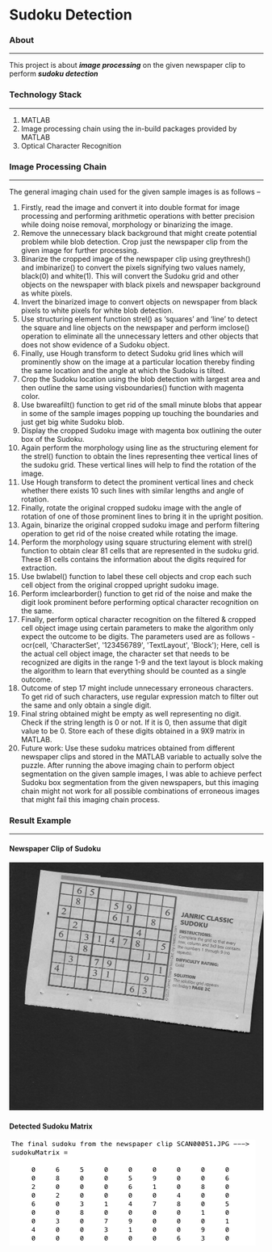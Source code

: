 Sudoku Detection
=============================

### About ###
-----------------------------
This project is about ***image processing*** on the given newspaper clip to perform ***sudoku detection***

### Technology Stack ### 
-----------------------------
1. MATLAB
2. Image processing chain using the in-build packages provided by MATLAB
3. Optical Character Recognition

### Image Processing Chain ### 
-----------------------------
The general imaging chain used for the given sample images is as follows – 
1.	Firstly, read the image and convert it into double format for image processing and performing arithmetic operations with better precision while doing noise removal, morphology or binarizing the image.
2.	Remove the unnecessary black background that might create potential problem while blob detection. Crop just the newspaper clip from the given image for further processing. 
3.	Binarize the cropped image of the newspaper clip using greythresh() and imbinarize() to convert the pixels signifying two values namely,  black(0) and white(1). This will convert the Sudoku grid and other objects on the newspaper with black pixels and newspaper background as white pixels. 
4.	Invert the binarized image to convert objects on newspaper from black pixels to white pixels for white blob detection.
5.	Use structuring element function strel() as ‘squares’ and ‘line’ to detect the square and line objects on the newspaper and perform imclose() operation to eliminate all the unnecessary letters and other objects that does not show evidence of a Sudoku object. 
6.	Finally, use Hough transform to detect Sudoku grid lines which will prominently show on the image at a particular location thereby finding the same location and the angle at which the Sudoku is tilted. 
7.	Crop the Sudoku location using the blob detection with largest area and then outline the same using visboundaries() function with magenta color. 
8.	Use bwareafilt() function to get rid of the small minute blobs that appear in some of the sample images popping up touching the boundaries and just get big white Sudoku blob. 
9.	Display the cropped Sudoku image with magenta box outlining the outer box of the Sudoku. 
10.	Again perform the morphology using line as the structuring element for the strel() function to obtain the lines representing thee vertical lines of the sudoku grid. These vertical lines will help to find the rotation of the image.
11.	Use Hough transform to detect the prominent vertical lines and check whether there exists 10 such lines with similar lengths and angle of rotation. 
12.	Finally, rotate the original cropped sudoku image with the angle of rotation of one of those prominent lines to bring it in the upright position.
13.	Again, binarize the original cropped sudoku image and perform filtering operation to get rid of the noise created while rotating the image.
14.	Perform the morphology using square structuring element with strel() function to obtain clear 81 cells that are represented in the sudoku grid. These 81 cells contains the information about the digits required for  extraction. 
15.	Use bwlabel() function to label these cell objects and crop each such cell object from the original cropped upright sudoku image.
16.	Perform imclearborder() function to get rid of the noise and make the digit look prominent before performing optical character recognition on the same.
17.	Finally, perform optical character recognition on the filtered & cropped cell object image using certain parameters to make the algorithm only expect the outcome to be digits. The parameters used are as follows - 
ocr(cell, 'CharacterSet', '123456789', 'TextLayout', 'Block');
Here, cell is the actual cell object image, the character set that needs to be recognized are digits in the range 1-9 and the text layout is block making the algorithm to learn that everything should be counted as a single outcome. 
18.	Outcome of step 17 might include unnecessary erroneous characters. To get rid of such characters, use regular expression match to filter out the same and only obtain a single digit. 
19.	Final string obtained might be empty as well representing no digit. Check if the string length is 0 or not. If it is 0, then assume that digit value to be 0. Store each of these digits obtained in a 9X9 matrix in MATLAB.
20.	Future work: Use these sudoku matrices obtained from different newspaper clips and stored in the MATLAB variable to actually solve the puzzle.
After running the above imaging chain to perform object segmentation on the given sample images, I was able to achieve perfect Sudoku box segmentation from the given newspapers, but this imaging chain might not work for all possible combinations of erroneous images that might fail this imaging chain process. 

### Result Example ###
-----------------------------

#### Newspaper Clip of Sudoku ####
![alt text](https://github.com/kushg18/sudoku-detection/blob/master/SudokuImages/SCAN00051.JPG)

#### Detected Sudoku Matrix ####
![alt text](https://github.com/kushg18/sudoku-detection/blob/master/SudokuResults/SCAN0051_Sudoku.png)